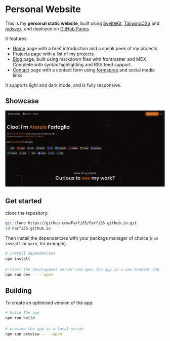 # Personal Website

This is my **personal static website**, built using [SvelteKit](https://kit.svelte.dev/), [TailwindCSS](https://tailwindcss.com/) and [mdsvex](https://mdsvex.pngwn.io), and deployed on [GitHub Pages](https://pages.github.com/).

It features:

- [Home](https://farfi55.github.io/) page with a brief introduction and a sneak peek of my projects
- [Projects](https://farfi55.github.io/projects) page with a list of my projects
- [Blog](https://farfi55.github.io/blog) page, built using markdown files with frontmatter and MDX, Complete with syntax highlighting and RSS feed support.
- [Contact](https://farfi55.github.io/contact) page with a contact form using [formspree](https://formspree.io/) and social media links

It supports light and dark mode, and is fully responsive.

## Showcase

![Landing page](/static/assets/projects/personal-website/cover.png)

## Get started

clone the repository:

```bash
git clone https://github.com/Farfi55/Farfi55.github.io.git
cd Farfi55.github.io
```

Then install the dependencies with your package manager of choice (`npm install` or `yarn`, for example).

```bash
# install dependencies
npm install

# start the development server and open the app in a new browser tab
npm run dev -- --open
```

## Building

To create an optimised version of the app:

```bash
# build the app
npm run build

# preview the app in a local server
npm run preview -- --open
```
